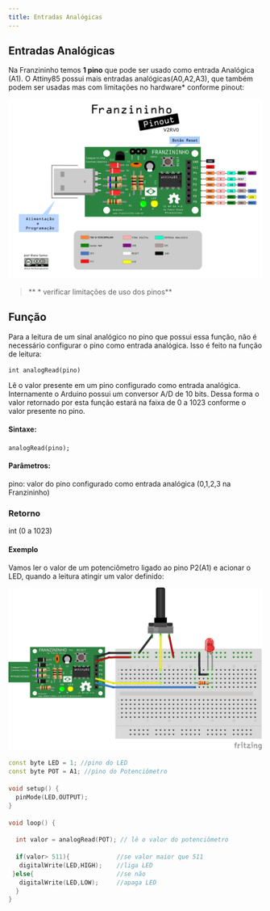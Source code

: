 ```yaml
---
title: Entradas Analógicas
---
```


## Entradas Analógicas

Na Franzininho temos **1 pino** que pode ser usado como entrada Analógica (A1). O Attiny85 possui mais entradas analógicas(A0,A2,A3), que também podem ser usadas mas com limitações no hardware* conforme pinout:

![](./pinagem-V2.png)

>** * verificar limitações de uso dos pinos**


## Função

Para a leitura de um sinal analógico no pino que possui essa função, não é necessário configurar o pino como entrada analógica. Isso é feito na função de leitura:



`int analogRead(pino)`

Lê o valor presente em um pino configurado como entrada analógica. Internamente o Arduino possui um conversor A/D de 10 bits. Dessa forma o valor retornado por esta função estará na faixa de 0 a 1023 conforme o valor presente no pino.

#### Sintaxe:
`analogRead(pino);`

#### Parâmetros:
pino: valor do pino configurado como entrada analógica (0,1,2,3 na Franzininho)


### Retorno

int (0 a 1023)

#### Exemplo

Vamos ler o valor de um potenciômetro ligado ao pino P2(A1) e acionar o LED, quando a leitura atingir um valor definido:

![](./image1.png)



```cpp
const byte LED = 1; //pino do LED
const byte POT = A1; //pino do Potenciômetro

void setup() {
  pinMode(LED,OUTPUT);
}

void loop() {

  int valor = analogRead(POT); // lê o valor do potenciômetro

  if(valor> 511){             //se valor maior que 511
   digitalWrite(LED,HIGH);    //liga LED
 }else{                       //se não
   digitalWrite(LED,LOW);     //apaga LED
  }
}
```  
